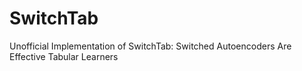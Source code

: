 # SwitchTab
Unofficial Implementation of SwitchTab: Switched Autoencoders Are Effective Tabular Learners
